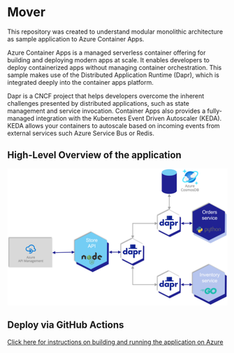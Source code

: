 # Mover

This repository was created to understand modular monolithic architecture as sample application to Azure Container Apps.

Azure Container Apps is a managed serverless container offering for building and deploying modern apps at scale. It enables developers to deploy containerized apps without managing container orchestration. This sample makes use of the Distributed Application Runtime (Dapr), which is integrated deeply into the container apps platform.

Dapr is a CNCF project that helps developers overcome the inherent challenges presented by distributed applications, such as state management and service invocation. Container Apps also provides a fully-managed integration with the Kubernetes Event Driven Autoscaler (KEDA). KEDA allows your containers to autoscale based on incoming events from external services such Azure Service Bus or Redis.

## High-Level Overview of the application

![image of architecture](./assets/arch.png)

## Deploy via GitHub Actions

[Click here for instructions on building and running the application on Azure](deploy-via-github-actions.md)
